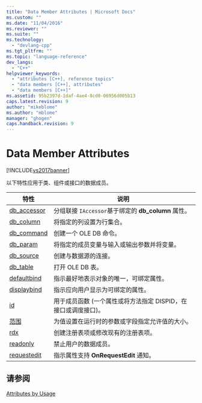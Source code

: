 ```yaml
---
title: "Data Member Attributes | Microsoft Docs"
ms.custom: ""
ms.date: "11/04/2016"
ms.reviewer: ""
ms.suite: ""
ms.technology: 
  - "devlang-cpp"
ms.tgt_pltfrm: ""
ms.topic: "language-reference"
dev_langs: 
  - "C++"
helpviewer_keywords: 
  - "attributes [C++], reference topics"
  - "data members [C++], attributes"
  - "data members [C++]"
ms.assetid: 95b2397d-1daf-4ae4-8cd0-06956d005b13
caps.latest.revision: 9
author: "mikeblome"
ms.author: "mblome"
manager: "ghogen"
caps.handback.revision: 9
---
```

# Data Member Attributes
[!INCLUDE[vs2017banner](../assembler/inline/includes/vs2017banner.md)]

以下特性应用于类、组件或接口的数据成员。  
  
|特性|说明|  
|--------|--------|  
|[db\_accessor](../windows/db-accessor.md)|分组联接 `IAccessor`基于绑定的 **db\_column** 属性。|  
|[db\_column](../windows/db-column.md)|将指定的列设置为行集合。|  
|[db\_command](../windows/db-command.md)|创建一个 OLE DB 命令。|  
|[db\_param](../windows/db-param.md)|将指定的成员变量与输入或输出参数并将变量。|  
|[db\_source](../windows/db-source.md)|创建与数据源的连接。|  
|[db\_table](../windows/db-table.md)|打开 OLE DB 表。|  
|[defaultbind](../windows/defaultbind.md)|指示最好地表示对象的唯一，可绑定属性。|  
|[displaybind](../windows/displaybind.md)|指示应向用户显示为可绑定的属性。|  
|[id](../windows/id.md)|用于成员函数 \(一个属性或将方法指定 DISPID，在接口或调度接口\)。|  
|[范围](../windows/range-cpp.md)|为值设置在运行时的参数或字段指定允许值的大小。|  
|[rdx](../windows/rdx.md)|创建注册表项或修改现有的注册表项。|  
|[readonly](../windows/readonly-cpp.md)|禁止用户的数据成员。|  
|[requestedit](../windows/requestedit.md)|指示属性支持 **OnRequestEdit** 通知。|  
  
## 请参阅  
 [Attributes by Usage](../windows/attributes-by-usage.md)